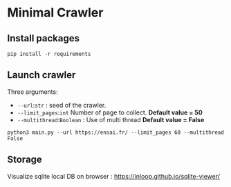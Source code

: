 # Minimal Crawler

## Install packages
```
pip install -r requirements
```
## Launch crawler
 Three arguments:
 - `--url`:`str` : seed of the crawler. 
 - `--limit_pages`:`int` Number of page to collect. **Default value = 50**
 - `--multithread`:`Boolean` : Use of multi thread **Default value = False**

```
python3 main.py --url https://ensai.fr/ --limit_pages 60 --multithread False
```

## Storage





Visualize sqlite local DB on browser : https://inloop.github.io/sqlite-viewer/

